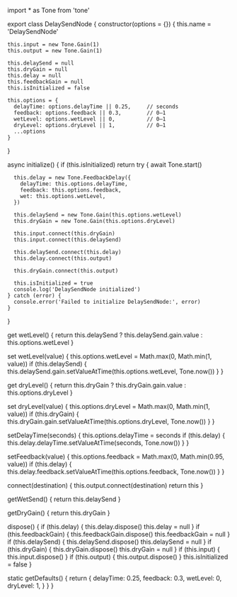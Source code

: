 import * as Tone from 'tone'

export class DelaySendNode {
  constructor(options = {}) {
    this.name = 'DelaySendNode'

    this.input = new Tone.Gain(1)
    this.output = new Tone.Gain(1)

    this.delaySend = null
    this.dryGain = null
    this.delay = null
    this.feedbackGain = null
    this.isInitialized = false

    this.options = {
      delayTime: options.delayTime || 0.25,     // seconds
      feedback: options.feedback || 0.3,        // 0–1
      wetLevel: options.wetLevel || 0,          // 0–1
      dryLevel: options.dryLevel || 1,          // 0–1
      ...options
    }
  }

  async initialize() {
    if (this.isInitialized) return
    try {
      await Tone.start()

      this.delay = new Tone.FeedbackDelay({
        delayTime: this.options.delayTime,
        feedback: this.options.feedback,
        wet: this.options.wetLevel,
      })

      this.delaySend = new Tone.Gain(this.options.wetLevel)
      this.dryGain = new Tone.Gain(this.options.dryLevel)

      this.input.connect(this.dryGain)
      this.input.connect(this.delaySend)

      this.delaySend.connect(this.delay)
      this.delay.connect(this.output)

      this.dryGain.connect(this.output)

      this.isInitialized = true
      console.log('DelaySendNode initialized')
    } catch (error) {
      console.error('Failed to initialize DelaySendNode:', error)
    }
  }

  get wetLevel() {
    return this.delaySend ? this.delaySend.gain.value : this.options.wetLevel
  }

  set wetLevel(value) {
    this.options.wetLevel = Math.max(0, Math.min(1, value))
    if (this.delaySend) {
      this.delaySend.gain.setValueAtTime(this.options.wetLevel, Tone.now())
    }
  }

  get dryLevel() {
    return this.dryGain ? this.dryGain.gain.value : this.options.dryLevel
  }

  set dryLevel(value) {
    this.options.dryLevel = Math.max(0, Math.min(1, value))
    if (this.dryGain) {
      this.dryGain.gain.setValueAtTime(this.options.dryLevel, Tone.now())
    }
  }

  setDelayTime(seconds) {
    this.options.delayTime = seconds
    if (this.delay) {
      this.delay.delayTime.setValueAtTime(seconds, Tone.now())
    }
  }

  setFeedback(value) {
    this.options.feedback = Math.max(0, Math.min(0.95, value))
    if (this.delay) {
      this.delay.feedback.setValueAtTime(this.options.feedback, Tone.now())
    }
  }

  connect(destination) {
    this.output.connect(destination)
    return this
  }

  getWetSend() {
    return this.delaySend
  }

  getDryGain() {
    return this.dryGain
  }

  dispose() {
    if (this.delay) {
      this.delay.dispose()
      this.delay = null
    }
    if (this.feedbackGain) {
      this.feedbackGain.dispose()
      this.feedbackGain = null
    }
    if (this.delaySend) {
      this.delaySend.dispose()
      this.delaySend = null
    }
    if (this.dryGain) {
      this.dryGain.dispose()
      this.dryGain = null
    }
    if (this.input) {
      this.input.dispose()
    }
    if (this.output) {
      this.output.dispose()
    }
    this.isInitialized = false
  }

  static getDefaults() {
    return {
      delayTime: 0.25,
      feedback: 0.3,
      wetLevel: 0,
      dryLevel: 1,
    }
  }
}